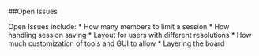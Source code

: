 ##Open Issues

<p>
Open Issues include:
	* How many members to limit a session
	* How handling session saving
	* Layout for users with different resolutions
	* How much customization of tools and GUI to allow
	* Layering the board
</p>